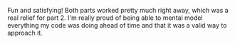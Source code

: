 Fun and satisfying! Both parts worked pretty much right away, which was a real relief for part 2. I'm really proud of being able to mental model everything my code was doing ahead of time and that it was a valid way to approach it.
